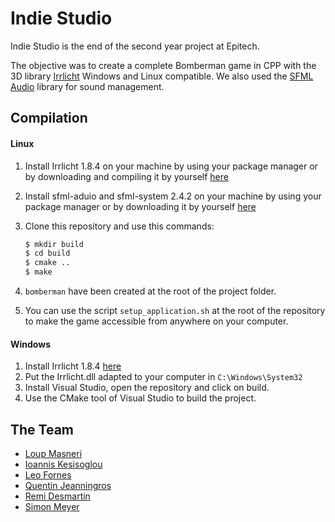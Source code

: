 # Indie Studio

Indie Studio is the end of the second year project at Epitech.

The objective was to create a complete Bomberman game in CPP with the 3D library [Irrlicht](http://irrlicht.sourceforge.net/) Windows and Linux compatible. We also used the [SFML Audio](https://www.sfml-dev.org) library for sound management.

## Compilation

#### Linux

1. Install Irrlicht 1.8.4 on your machine by using your package manager or by downloading and compiling it by yourself [here](http://downloads.sourceforge.net/irrlicht/irrlicht-1.8.4.zip)

2. Install sfml-aduio and sfml-system 2.4.2 on your machine by using your package manager or by downloading it by yourself [here](https://www.sfml-dev.org/download/sfml/2.4.2/)

3. Clone this repository and use this commands:

	```sh
	$ mkdir build
	$ cd build
	$ cmake ..
	$ make
	```

4. `bomberman` have been created at the root of the project folder.

5. You can use the script `setup_application.sh` at the root of the repository to make the game accessible from anywhere on your computer.

#### Windows

1. Install Irrlicht 1.8.4 [here](http://irrlicht.sourceforge.net/?page_id=10)
2. Put the Irrlicht.dll adapted to your computer in `C:\Windows\System32`
3. Install Visual Studio, open the repository and click on build.
4. Use the CMake tool of Visual Studio to build the project.

## The Team

  - [Loup Masneri](https://www.linkedin.com/in/loup-masneri-epitech/)
  - [Ioannis Kesisoglou](https://urlz.fr/9NRl)
  - [Leo Fornes](https://www.linkedin.com/in/leo-fornes-047977159/)
  - [Quentin Jeanningros](https://www.linkedin.com/in/quentin-jeanningros/)
  - [Remi Desmartin](https://www.linkedin.com/in/remidesmartin/)
  - [Simon Meyer](https://www.linkedin.com/in/simonmeyerrr/)
